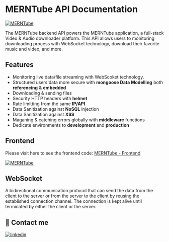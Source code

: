 # MERNTube API Documentation

[![MERNTube](https://img.icons8.com/external-flat-icons-inmotus-design/96/external-Download-files-documents-operations-flat-icons-inmotus-design.png)](https://merntube.vercel.app/)

The MERNTube backend API powers the MERNTube application, a full-stack Video & Audio downloader platform. This API allows users to monitoring downloading process with WebSocket technology, download their favorite music and video, and more.

## Features

- Monitoring live data/file streaming with WebScoket technology.
- Structured users'data more secure with **mongoose Data Modelling** both **referencing** & **embedded**
- Downloading & sending files
- Security HTTP headers with **helmet**
- Rate limitting from the same **IP/API**
- Data Sanitization against **NoSQL** injection
- Data Sanitization against **XSS**
- Maganing & catching errors globally with **middleware** functions
- Dedicate environments to **development** and **production**

## Frontend

Please visit here to see the frontend code: [MERNTube - Frontend](https://github.com/hsyntes/merntube)

[![MERNTube](https://merntube.s3.us-east-2.amazonaws.com/merntube-desktop-dark-new.png)](https://merntube.vercel.app)

## WebSocket

A bidirectional communication protocol that can send the data from the client to the server or from the server to the client by reusing the established connection channel. The connection is kept alive until terminated by either the client or the server.

## 🔗 Contact me

[![linkedin](https://img.shields.io/badge/linkedin-0A66C2?style=for-the-badge&logo=linkedin&logoColor=white)](https://www.linkedin.com/in/hsyntes)
